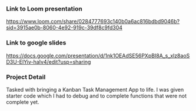 ### Link to Loom presentation

https://www.loom.com/share/0284777693c140b0a6ac816bdbd9046b?sid=3915ae0b-8060-4e92-919c-39df8c9fd304

### Link to google slides 

https://docs.google.com/presentation/d/1nk1OEAdSE56PXpBI8A_s_xlz8aoSD3U-ElYiv-haIv4/edit?usp=sharing

### Project Detail

Tasked with bringing a Kanban Task Management App to life. I was given starter code which I had to debug and to complete functions that were not complete yet. 